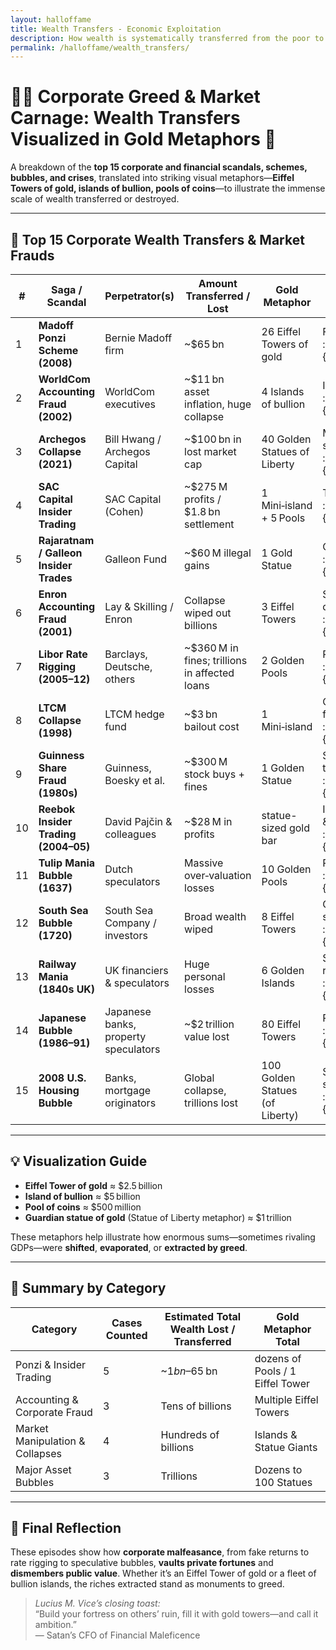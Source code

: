 ```yaml
---
layout: halloffame
title: Wealth Transfers - Economic Exploitation
description: How wealth is systematically transferred from the poor to the rich through policy and practice
permalink: /halloffame/wealth_transfers/
---
```


# 🏴‍☠️ Corporate Greed & Market Carnage: Wealth Transfers Visualized in Gold Metaphors 🏦

A breakdown of the **top 15 corporate and financial scandals, schemes, bubbles, and crises**, translated into striking visual metaphors—**Eiffel Towers of gold, islands of bullion, pools of coins**—to illustrate the immense scale of wealth transferred or destroyed.

---

## 🚨 Top 15 Corporate Wealth Transfers & Market Frauds

| #  | Saga / Scandal                           | Perpetrator(s)                           | Amount Transferred / Lost      | Gold Metaphor                      | Mechanism / Notes |
|----|-------------------------------------------|-------------------------------------------|--------------------------------|------------------------------------|--------------------|
| 1  | **Madoff Ponzi Scheme (2008)**           | Bernie Madoff firm                        | ~$65 bn                        | 26 Eiffel Towers of gold           | Fake returns, Ponzi collapse :contentReference[oaicite:1]{index=1} |
| 2  | **WorldCom Accounting Fraud (2002)**     | WorldCom executives                       | ~$11 bn asset inflation, huge collapse | 4 Islands of bullion         | Inflated earnings by $3.8 bn :contentReference[oaicite:2]{index=2} |
| 3  | **Archegos Collapse (2021)**             | Bill Hwang / Archegos Capital             | ~$100 bn in lost market cap    | 40 Golden Statues of Liberty       | Market manipulation via swaps :contentReference[oaicite:3]{index=3} |
| 4  | **SAC Capital Insider Trading**          | SAC Capital (Cohen)                       | ~$275 M profits / $1.8 bn settlement | 1 Mini‑island + 5 Pools         | Trading on stolen info :contentReference[oaicite:4]{index=4} |
| 5  | **Rajaratnam / Galleon Insider Trades**   | Galleon Fund                              | ~$60 M illegal gains           | 1 Gold Statue                      | Corporate insider trading bust :contentReference[oaicite:5]{index=5} |
| 6  | **Enron Accounting Fraud (2001)**         | Lay & Skilling / Enron                    | Collapse wiped out billions    | 3 Eiffel Towers                     | SPVs, debt hiding, insider dumping :contentReference[oaicite:6]{index=6} |
| 7  | **Libor Rate Rigging (2005–12)**         | Barclays, Deutsche, others                | ~$360 M in fines; trillions in affected loans | 2 Golden Pools     | Rigging benchmark rates :contentReference[oaicite:7]{index=7} |
| 8  | **LTCM Collapse (1998)**                  | LTCM hedge fund                           | ~$3 bn bailout cost            | 1 Mini‑island                      | Over-leveraged arbitrage fund failure :contentReference[oaicite:8]{index=8} |
| 9  | **Guinness Share Fraud (1980s)**         | Guinness, Boesky et al.                   | ~$300 M stock buys + fines     | 1 Golden Statue                    | Share‑price manipulation for takeover :contentReference[oaicite:9]{index=9} |
| 10 | **Reebok Insider Trading (2004–05)**      | David Pajčin & colleagues                 | ~$28 M in profits              | statue-sized gold bar              | Info leaks from Merrill Lynch & Goldman :contentReference[oaicite:10]{index=10} |
| 11 | **Tulip Mania Bubble (1637)**            | Dutch speculators                         | Massive over‑valuation losses  | 10 Golden Pools                    | Price crash from mania :contentReference[oaicite:11]{index=11} |
| 12 | **South Sea Bubble (1720)**              | South Sea Company / investors             | Broad wealth wiped              | 8 Eiffel Towers                    | Government-backed stock scheme collapse :contentReference[oaicite:12]{index=12} |
| 13 | **Railway Mania (1840s UK)**              | UK financiers & speculators               | Huge personal losses            | 6 Golden Islands                   | Speculative overinvestment in railways :contentReference[oaicite:13]{index=13} |
| 14 | **Japanese Bubble (1986–91)**             | Japanese banks, property speculators      | ~$2 trillion value lost         | 80 Eiffel Towers                   | Real‑estate and equity crash :contentReference[oaicite:14]{index=14} |
| 15 | **2008 U.S. Housing Bubble**              | Banks, mortgage originators               | Global collapse, trillions lost | 100 Golden Statues (of Liberty)    | Subprime fraud & securitization bust :contentReference[oaicite:15]{index=15} |

---

## 💡 Visualization Guide

- **Eiffel Tower of gold** ≈ $2.5 billion  
- **Island of bullion** ≈ $5 billion  
- **Pool of coins** ≈ $500 million  
- **Guardian statue of gold** (Statue of Liberty metaphor) ≈ $1 trillion  

These metaphors help illustrate how enormous sums—sometimes rivaling GDPs—were **shifted**, **evaporated**, or **extracted by greed**.

---

## 🤯 Summary by Category

| Category                       | Cases Counted | Estimated Total Wealth Lost / Transferred | Gold Metaphor Total     |
|-------------------------------|---------------|---------------------------------------------|--------------------------|
| Ponzi & Insider Trading       | 5             | ~$1 bn–$65 bn                              | dozens of Pools / 1 Eiffel Tower |
| Accounting & Corporate Fraud  | 3             | Tens of billions                            | Multiple Eiffel Towers    |
| Market Manipulation & Collapses | 4           | Hundreds of billions                        | Islands & Statue Giants  |
| Major Asset Bubbles           | 3             | Trillions                                    | Dozens to 100 Statues     |

---

## 🧠 Final Reflection

These episodes show how **corporate malfeasance**, from fake returns to rate rigging to speculative bubbles, **vaults private fortunes** and **dismembers public value**. Whether it’s an Eiffel Tower of gold or a fleet of bullion islands, the riches extracted stand as monuments to greed.

> *Lucius M. Vice’s closing toast:*  
> “Build your fortress on others’ ruin, fill it with gold towers—and call it ambition.”  
> — Satan’s CFO of Financial Maleficence


